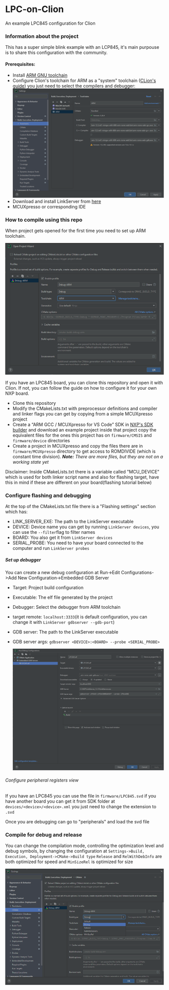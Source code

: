 # LPC-on-Clion

An example LPC845 configuration for Clion

### Information about the project

This has a super simple blink example with an LCP845, it's main purpouse is to share this configuration with the
community.

#### Prerequisites:

- Install [ARM GNU toolchain](https://developer.arm.com/Tools%20and%20Software/GNU%20Toolchain)
- Configure Clion's toolchain for ARM as a "system"
  toolchain ([CLion's guide](https://www.jetbrains.com/help/clion/how-to-create-toolchain-in-clion.html#env-scripts))
  you just need to select the compilers and debugger:
  ![img.png](Doc/Images/toolchain.png)
- Download and install LinkServer from
  [here](https://www.nxp.com/design/software/development-software/mcuxpresso-software-and-tools-/linkserver-for-microcontrollers:LINKERSERVER)
- MCUXpresso or corresponding IDE

### How to compile using this repo

When project gets opened for the first time you need to set up ARM toolchain.

![img.png](Doc/Images/projectToolchain.png)

If you have an LPC845 board, you can clone this repository and open it with Clion. If not, you can follow the guide on
how to configure it for your own NXP board.

- Clone this repository
- Modify the CMakeLists.txt with preprocessor definitions and compiler and linker flags you can get by copying from a
  simple MCUXpresso project
- Create a “ARM GCC / MCUXpresso for VS Code” SDK in [NXP's SDK builder](https://mcuxpresso.nxp.com/en/select) and
  download an example project inside that project copy the equivalent files for the ones this project has
  on `firmware/CMSIS` and `firmware/device` directories
- Create a project in MCUXpresso and copy the files there are in `firmware/MCUXpresso` directory to get access to
  ROMDIVIDE (which is constant time division). ***Note:** There are more files, but they are not on a working state yet*

Disclaimer: Inside CMakeLists.txt there is a variable called "MCU_DEVICE" which is used for both linker script name and
also for flashing target, have this in mind if these are different on your board(flashing tutorial below)

### Configure flashing and debugging

At the top of the CMakeLists.txt file there is a "Flashing settings" section which has:

- LINK_SERVER_EXE: The path to the LinkServer executable
- DEVICE: Device name you can get by running `LinkServer devices`, you can use the `--filter`flag to filter names
- BOARD: You also get it from `LinkServer devices`
- SERIAL_PROBE: You need to have your board connected to the computer and run `LinkServer probes`

##### Set up debugger

You can create a new debug configuration at Run->Edit Configurations->Add New Configuration->Embedded GDB Server

- Target: Project build configuration
- Executable: The elf file generated by the project
- Debugger: Select the debugger from ARM toolchain
- target remote: `localhost:3333`(it is default configuration, you can change it with `LinkServer gdbserver --gdb-port`)
- GDB server: The path to the LinkServer executable
- GDB server args: `gdbserver <DEVICE>:<BOARD> --probe <SERIAL_PROBE>`

  ![img.png](Doc/Images/debugger.png)

###### Configure peripheral registers view

If you have an LPC845 you can use the file in `firmware/LPC845.svd` if you have another board you can get it from SDK
folder at `devices/<device>/<device>.xml` you just need to change the extension to `.svd`

Once you are debugging can go to "peripherals" and load the svd file

### Compile for debug and release

You can change the compilation mode, controlling the optimization level and debug symbols, by changing the configuration
at `Settings->Build, Execution, Deployment->CMake->Build type` `Release` and `RelWithDebInfo` are both optimized for
speed and `MinSizeRel` is optimized for size

![img.png](Doc/Images/buildType.png)
